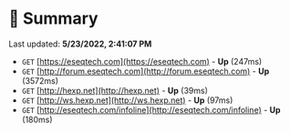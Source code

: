 # 📖 Summary
Last updated: **5/23/2022, 2:41:07 PM**

- `GET` [https://eseqtech.com](https://eseqtech.com) - **Up** (247ms)
- `GET` [http://forum.eseqtech.com](http://forum.eseqtech.com) - **Up** (3572ms)
- `GET` [http://hexp.net](http://hexp.net) - **Up** (39ms)
- `GET` [http://ws.hexp.net](http://ws.hexp.net) - **Up** (97ms)
- `GET` [http://eseqtech.com/infoline](http://eseqtech.com/infoline) - **Up** (180ms)
